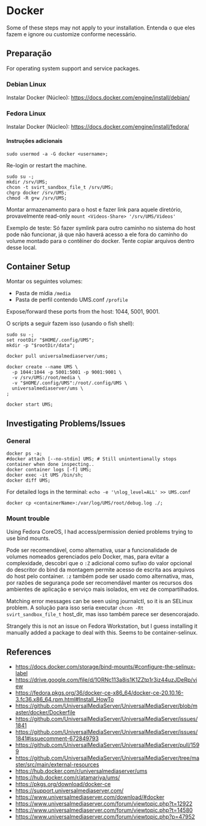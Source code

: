 # Docker

Some of these steps may not apply to your installation.  Entenda o que eles fazem e ignore ou customize conforme necessário.

## Preparação

For operating system support and service packages.

### Debian Linux

Instalar Docker (Núcleo):  https://docs.docker.com/engine/install/debian/

### Fedora Linux

Instalar Docker (Núcleo): https://docs.docker.com/engine/install/fedora/

#### Instruções adicionais

```
sudo usermod -a -G docker <username>;
```

Re-login or restart the machine.

```
sudo su -;
mkdir /srv/UMS;
chcon -t svirt_sandbox_file_t /srv/UMS;
chgrp docker /srv/UMS;
chmod -R g+w /srv/UMS;
```

Montar armazenamento para o host e fazer link para aquele diretório, provavelmente read-only `mount <Videos-Share> '/srv/UMS/Videos'`

Exemplo de teste: Só fazer symlink para outro caminho no sistema do host pode não funcionar, já que não haverá acesso a ele fora do caminho do volume montado para o contêiner do docker.  Tente copiar arquivos dentro desse local.

## Container Setup

Montar os seguintes volumes:
- Pasta de mídia `/media`
- Pasta de perfil contendo UMS.conf `/profile`

Expose/forward these ports from the host: 1044, 5001, 9001.

O scripts a seguir fazem isso (usando o fish shell):
```
sudo su -;
set rootDir "$HOME/.config/UMS";
mkdir -p "$rootDir/data";
​
docker pull universalmediaserver/ums;
​
docker create --name UMS \
  -p 1044:1044 -p 5001:5001 -p 9001:9001 \
  -v /srv/UMS:/root/media \
  -v "$HOME/.config/UMS":/root/.config/UMS \
  universalmediaserver/ums \
;
​
docker start UMS;
```

## Investigating Problems/Issues

### General

```
docker ps -a;
#docker attach [--no-stdin] UMS; # Still unintentionally stops container when done inspecting..
docker container logs [-f] UMS;
docker exec -it UMS /bin/sh;
docker diff UMS;
```

For detailed logs in the terminal: `echo -e '\nlog_level=ALL' >> UMS.conf`

```
docker cp <containerName>:/var/log/UMS/root/debug.log ./;
```

### Mount trouble

Using Fedora CoreOS, I had access/permission denied problems trying to use bind mounts.

Pode ser recomendável, como alternativa, usar a funcionalidade de volumes nomeados gerenciados pelo Docker, mas, para evitar a complexidade, descobri que o `:Z` adicional como sufixo do valor opcional do descritor do bind da montagem permite acesso de escrita aos arquivos do host pelo container. `:z` também pode ser usado como alternativa, mas, por razões de segurança pode ser recomendável manter os recursos dos ambientes de aplicação e serviço mais isolados, em vez de compartilhados.

Matching error messages can be seen using journalctl, so it is an SELinux problem. A solução para isso seria executar `chcon -Rt svirt_sandbox_file_t` host_dir, mas isso também parece ser desencorajado.

Strangely this is not an issue on Fedora Workstation, but I guess installing it manually added a package to deal with this. Seems to be container-selinux.

## References

- https://docs.docker.com/storage/bind-mounts/#configure-the-selinux-label
- https://drive.google.com/file/d/1ORNc113a8is1K1ZZtp1r3iz44uzJDeRp/view
- https://fedora.pkgs.org/36/docker-ce-x86_64/docker-ce-20.10.16-3.fc36.x86_64.rpm.html#Install_HowTo
- https://github.com/UniversalMediaServer/UniversalMediaServer/blob/master/docker/Dockerfile
- https://github.com/UniversalMediaServer/UniversalMediaServer/issues/1841
- https://github.com/UniversalMediaServer/UniversalMediaServer/issues/1841#issuecomment-672849793
- https://github.com/UniversalMediaServer/UniversalMediaServer/pull/1599
- https://github.com/UniversalMediaServer/UniversalMediaServer/tree/master/src/main/external-resources
- https://hub.docker.com/r/universalmediaserver/ums
- https://hub.docker.com/r/atamariya/ums/
- https://pkgs.org/download/docker-ce
- https://support.universalmediaserver.com/
- https://www.universalmediaserver.com/download/#docker
- https://www.universalmediaserver.com/forum/viewtopic.php?t=12922
- https://www.universalmediaserver.com/forum/viewtopic.php?t=14580
- https://www.universalmediaserver.com/forum/viewtopic.php?p=47952
